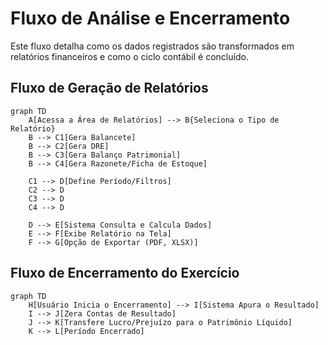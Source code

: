 # Fluxo de Análise e Encerramento

Este fluxo detalha como os dados registrados são transformados em relatórios financeiros e como o ciclo contábil é concluído.

## Fluxo de Geração de Relatórios

```mermaid
graph TD
    A[Acessa a Área de Relatórios] --> B{Seleciona o Tipo de Relatório}
    B --> C1[Gera Balancete]
    B --> C2[Gera DRE]
    B --> C3[Gera Balanço Patrimonial]
    B --> C4[Gera Razonete/Ficha de Estoque]
    
    C1 --> D[Define Período/Filtros]
    C2 --> D
    C3 --> D
    C4 --> D
    
    D --> E[Sistema Consulta e Calcula Dados]
    E --> F[Exibe Relatório na Tela]
    F --> G[Opção de Exportar (PDF, XLSX)]
```

## Fluxo de Encerramento do Exercício

```mermaid
graph TD
    H[Usuário Inicia o Encerramento] --> I[Sistema Apura o Resultado]
    I --> J[Zera Contas de Resultado]
    J --> K[Transfere Lucro/Prejuízo para o Patrimônio Líquido]
    K --> L[Período Encerrado]
```
